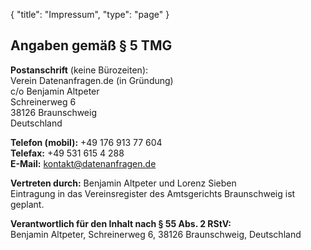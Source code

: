 {
    "title": "Impressum",
    "type": "page"
}
 
## Angaben gemäß § 5 TMG

**Postanschrift** (keine Bürozeiten):  
Verein Datenanfragen.de (in Gründung)  
c/o Benjamin Altpeter  
Schreinerweg 6  
38126 Braunschweig  
Deutschland

**Telefon (mobil):** +49 176 913 77 604  
**Telefax:** +49 531 615 4 288  
**E-Mail:** kontakt@datenanfragen.de

**Vertreten durch:** Benjamin Altpeter und Lorenz Sieben  
Eintragung in das Vereinsregister des Amtsgerichts Braunschweig ist geplant.

**Verantwortlich für den Inhalt nach § 55 Abs. 2 RStV:**  
Benjamin Altpeter, Schreinerweg 6, 38126 Braunschweig, Deutschland
